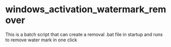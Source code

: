 # windows_activation_watermark_remover
This is a batch script that can create a removal .bat file in startup and runs to remove water mark in one click   
